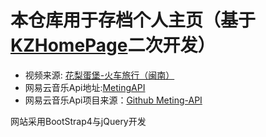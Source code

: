 # 本仓库用于存档个人主页（基于[KZHomePage](https://github.com/kaygb/KZHomePage)二次开发）

- 视频来源: [花梨蛋堡-火车旅行（闽南）](https://steamcommunity.com/sharedfiles/filedetails/?id=3170472440)
- 网易云音乐Api地址:[MetingAPI]( https://api.injahow.cn/meting/)
- 网易云音乐Api项目来源：[Github Meting-API](https://github.com/injahow/meting-api)

网站采用BootStrap4与jQuery开发
